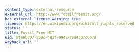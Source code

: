 ```yaml
---
content_type: external-resource
external_url: http://www.fossilfreemit.org/
has_external_license_warning: true
license: https://en.wikipedia.org/wiki/All_rights_reserved
status: ''
title: Fossil Free MIT
uid: 8fe8b307-850c-483f-9942-88d4307c607d
wayback_url: ''
---
```

